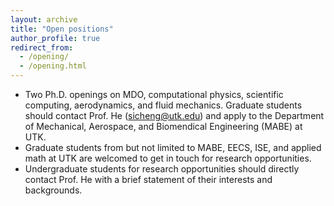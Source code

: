 ```yaml
---
layout: archive
title: "Open positions"
author_profile: true
redirect_from: 
  - /opening/
  - /opening.html
---
```


* Two Ph.D. openings on MDO, computational physics, scientific computing, aerodynamics, and fluid mechanics. Graduate students should contact Prof. He (sicheng@utk.edu) and apply to the Department of Mechanical, Aerospace, and Biomendical Engineering (MABE) at UTK.
* Graduate students from but not limited to MABE, EECS, ISE, and applied math at UTK are welcomed to get in touch for research opportunities.
* Undergraduate students for research opportunities should directly contact Prof. He with a brief statement of their interests and backgrounds.
